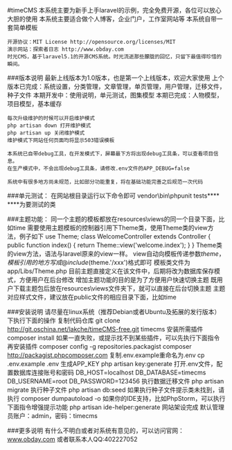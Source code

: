 #timeCMS
    本系统主要为新手上手laravel的示例，完全免费开源，各位可以放心大胆的使用
    本系统主要适合做个人博客，企业门户，工作室网站等
    本系统自带一套简单模板

    开源协议：MIT License http://opensource.org/licenses/MIT
    演示网站：探索者日志 http://www.obday.com
    时光CMS，基于laravel5.1的开源CMS系统。时光流逝那些朦胧的回忆，只留下最值得珍惜的瞬间。

###版本说明
    最新上线版本为1.0版本，也是第一个上线版本，欢迎大家使用
    上个版本已完成：系统设置，分类管理，文章管理，单页管理，用户管理，迁移文件，种子文件
    本期开发中：使用说明，单元测试，图集模型
    本期已完成：人物模型，项目模型，基本缓存

    每次升级维护的时候可以开启维护模式
    php artisan down 打开维护模式
    php artisan up 关闭维护模式
    维护模式下网站任何页面均将显示503错误模板

    本系统已自带debug工具，在开发模式下，屏幕最下方将出现debug工具条，可以查看项目信息。
    在生产模式中，不会出现debug工具条，请修改.env文件的APP_DEBUG=false

    系统中有很多地方尚未规范，比如部分功能重复，将在基础功能完善之后规范一次代码

###单元测试：
    在网站根目录运行以下命令即可
    vendor\bin\phpunit tests\****
    ****为要测试的类

###主题功能：
    同一个主题的模板都放在resources\views的同一个目录下面，比如time
    需要使用主题模板的控制器引用下Theme类，使用Theme类的view方法，例子如下
    use Theme;
    class WelcomeController extends Controller
    {
        public function index()
        {
            return Theme::view('welcome.index');
        }
    }
    Theme类的view方法，语法与laravel原来的view一样。
    view自动向模板传递参数$theme，模板引用的地方写成@include($theme.'/xxx')格式即可
    模板类文件为 app/Libs/Theme.php
    目前主题直接定义在该文件中，后期将改为数据库保存模式，方便用户在后台修改
    增加主题功能的目的是为了方便用户快速切换主题
    既用户下载主题包后放在resources\views文件夹下，就可以直接在后台切换主题
    主题对应样式文件，建议放在public文件的相应目录下面，比如time

###安装说明
     请尽量在linux系统（推荐Debian或者Ubuntu及拓展的发行版本）下执行下面的操作
     复制代码仓库
        git clone http://git.oschina.net/lakche/timeCMS-free.git timecms
     安装所需插件
        composer install
     如果一直失败，或提示找不到某些插件，可以先执行下面指令再安装插件
        composer config -g repositories.packagist composer http://packagist.phpcomposer.com
     复制.env.example重命名为.env
        cp .env.example .env
     生成APP_KEY
        php artisan key:generate
     打开.env文件，配置数据库连接账号和密码
        DB_HOST=localhost
        DB_DATABASE=timecms
        DB_USERNAME=root
        DB_PASSWORD=123456
     执行数据迁移文件
         php artisan migrate
     执行种子文件
         php artisan db:seed
     如果执行种子文件提示类未找到，请执行
         composer dumpautoload -o
     如果你的IDE支持，比如PhpStorm，可以执行下面指令增强提示功能
         php artisan ide-helper:generate
     网站架设完成
        默认管理员账户：admin，密码：timecms

###更多说明
    有什么不明白或者对系统有意见的，可以访问官网：www.obday.com
    或者联系本人QQ:402227052